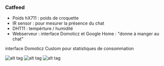 ### Catfeed

* Poids hX711  : poids de croquette
* IR sensor : pour mesurer la présence du chat
* DHT11 : tempérture / humidité
* Webserveur : interface Domoticz et Google Home : "donne à manger au chat"

interface Domoticz Custom pour statistiques de consommation

![alt tag](https://github.com/guillory/mcu_spa/blob/V2/IMG_20180327_220951.jpg)
![alt tag](https://github.com/guillory/mcu_spa/blob/V2/IMG_20180327_220857.jpg)
![alt tag](https://github.com/guillory/mcu_spa/blob/V2/domoticz.png)
